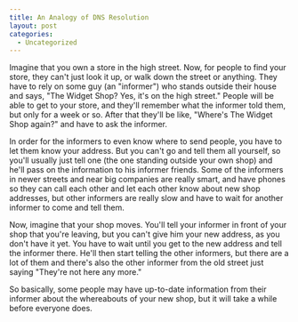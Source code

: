 ```yaml
---
title: An Analogy of DNS Resolution
layout: post
categories:
  - Uncategorized
---
```

Imagine that you own a store in the high street. Now, for people to find your store, they can't just look it up, or walk down the street or anything. They have to rely on some guy (an "informer") who stands outside their house and says, "The Widget Shop? Yes, it's on the high street." People will be able to get to your store, and they'll remember what the informer told them, but only for a week or so. After that they'll be like, "Where's The Widget Shop again?" and have to ask the informer.

In order for the informers to even know where to send people, you have to let them know your address. But you can't go and tell them all yourself, so you'll usually just tell one (the one standing outside your own shop) and he'll pass on the information to his informer friends. Some of the informers in newer streets and near big companies are really smart, and have phones so they can call each other and let each other know about new shop addresses, but other informers are really slow and have to wait for another informer to come and tell them.

Now, imagine that your shop moves. You'll tell your informer in front of your shop that you're leaving, but you can't give him your new address, as you don't have it yet. You have to wait until you get to the new address and tell the informer there. He'll then start telling the other informers, but there are a lot of them and there's also the other informer from the old street just saying "They're not here any more."

So basically, some people may have up-to-date information from their informer about the whereabouts of your new shop, but it will take a while before everyone does.
